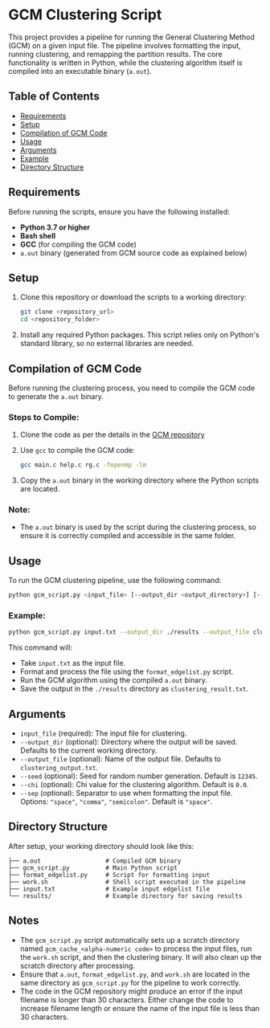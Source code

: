 # GCM Clustering Script

This project provides a pipeline for running the General Clustering Method (GCM) on a given input file. The pipeline involves formatting the input, running clustering, and remapping the partition results. The core functionality is written in Python, while the clustering algorithm itself is compiled into an executable binary (`a.out`).

## Table of Contents

- [Requirements](#requirements)
- [Setup](#setup)
- [Compilation of GCM Code](#compilation-of-gcm-code)
- [Usage](#usage)
- [Arguments](#arguments)
- [Example](#example)
- [Directory Structure](#directory-structure)

## Requirements

Before running the scripts, ensure you have the following installed:

- **Python 3.7 or higher**
- **Bash shell**
- **GCC** (for compiling the GCM code)
- `a.out` binary (generated from GCM source code as explained below)

## Setup

1. Clone this repository or download the scripts to a working directory:
    ```bash
    git clone <repository_url>
    cd <repository_folder>
    ```

2. Install any required Python packages. This script relies only on Python's standard library, so no external libraries are needed.

## Compilation of GCM Code

Before running the clustering process, you need to compile the GCM code to generate the `a.out` binary.

### Steps to Compile:

1. Clone the code as per the details in the [GCM repository](https://github.com/prameshsingh/generalized-modularity-density)
2. Use `gcc` to compile the GCM code:
    ```bash
    gcc main.c help.c rg.c -fopenmp -lm
    ```

3. Copy the `a.out` binary in the working directory where the Python scripts are located.

### Note:

- The `a.out` binary is used by the script during the clustering process, so ensure it is correctly compiled and accessible in the same folder.

## Usage

To run the GCM clustering pipeline, use the following command:

```bash
python gcm_script.py <input_file> [--output_dir <output_directory>] [--output_file <output_file_name>] [--seed <random_seed>] [--chi <chi_value>] [--sep <separator>]
```

### Example:

```bash
python gcm_script.py input.txt --output_dir ./results --output_file clustering_result.txt --seed 98765 --chi 0.05 --sep comma
```

This command will:

- Take `input.txt` as the input file.
- Format and process the file using the `format_edgelist.py` script.
- Run the GCM algorithm using the compiled `a.out` binary.
- Save the output in the `./results` directory as `clustering_result.txt`.

## Arguments

- `input_file` (required): The input file for clustering.
- `--output_dir` (optional): Directory where the output will be saved. Defaults to the current working directory.
- `--output_file` (optional): Name of the output file. Defaults to `clustering_output.txt`.
- `--seed` (optional): Seed for random number generation. Default is `12345`.
- `--chi` (optional): Chi value for the clustering algorithm. Default is `0.0`.
- `--sep` (optional): Separator to use when formatting the input file. Options: `"space"`, `"comma"`, `"semicolon"`. Default is `"space"`.

## Directory Structure

After setup, your working directory should look like this:

```
├── a.out                  # Compiled GCM binary
├── gcm_script.py          # Main Python script
├── format_edgelist.py     # Script for formatting input
├── work.sh                # Shell script executed in the pipeline
├── input.txt              # Example input edgelist file
└── results/               # Example directory for saving results 
```

## Notes

- The `gcm_script.py` script automatically sets up a scratch directory named `gcm_cache_<alpha-numeric code>` to process the input files, run the `work.sh` script, and then the clustering binary. It will also clean up the scratch directory after processing.
- Ensure that `a.out`, `format_edgelist.py`, and `work.sh` are located in the same directory as `gcm_script.py` for the pipeline to work correctly.
- The code in the GCM repository might produce an error if the input filename is longer than 30 characters. Either change the code to increase filename length or ensure the name of the input file is less than 30 characters.
